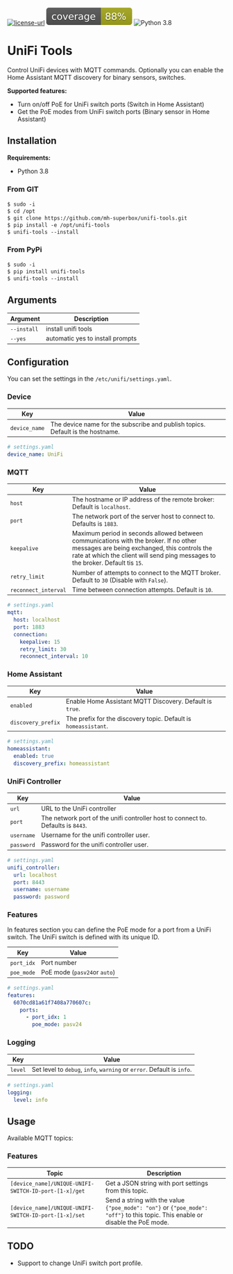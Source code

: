 [![license-url](https://img.shields.io/npm/l/make-coverage-badge.svg)](https://opensource.org/licenses/MIT)
![coverage-badge](https://raw.githubusercontent.com/mh-superbox/unifi-tools/main/coverage.svg)
![Python 3.8](https://img.shields.io/badge/python-3.8-blue.svg)

# UniFi Tools

Control UniFi devices with MQTT commands. Optionally you can enable the Home Assistant MQTT discovery for binary sensors, switches.

**Supported features:**

* Turn on/off PoE for UniFi switch ports (Switch in Home Assistant)
* Get the PoE modes from UniFi switch ports (Binary sensor in Home Assistant)

## Installation

**Requirements:**

* Python 3.8

### From GIT

```shell
$ sudo -i
$ cd /opt
$ git clone https://github.com/mh-superbox/unifi-tools.git
$ pip install -e /opt/unifi-tools
$ unifi-tools --install
```

### From PyPi

```shell
$ sudo -i
$ pip install unifi-tools
$ unifi-tools --install
```

## Arguments

| Argument    | Description                      |
|-------------|----------------------------------|
| `--install` | install unifi tools              |
| `--yes`     | automatic yes to install prompts |

## Configuration

You can set the settings in the `/etc/unifi/settings.yaml`.


### Device

| Key           | Value                                                                          |
|---------------|--------------------------------------------------------------------------------|
| `device_name` | The device name for the subscribe and publish topics. Default is the hostname. |

```yaml
# settings.yaml
device_name: UniFi
```

### MQTT

| Key                  | Value                                                                                                                                                                                                                   |
|----------------------|-------------------------------------------------------------------------------------------------------------------------------------------------------------------------------------------------------------------------|
| `host`               | The hostname or IP address of the remote broker: Default is `localhost`.                                                                                                                                                |
| `port`               | The network port of the server host to connect to. Defaults is `1883`.                                                                                                                                                  |
| `keepalive`          | Maximum period in seconds allowed between communications with the broker. If no other messages are being exchanged, this controls the rate at which the client will send ping messages to the broker. Default tis `15`. |
| `retry_limit`        | Number of attempts to connect to the MQTT broker. Default to `30` (Disable with `False`).                                                                                                                               |
| `reconnect_interval` | Time between connection attempts. Default is `10`.                                                                                                                                                                      |

```yaml
# settings.yaml
mqtt:
  host: localhost
  port: 1883
  connection:
    keepalive: 15
    retry_limit: 30
    reconnect_interval: 10
```

### Home Assistant

| Key                | Value                                                           |
|--------------------|-----------------------------------------------------------------|
| `enabled`          | Enable Home Assistant MQTT Discovery. Default is `true`.        |
| `discovery_prefix` | The prefix for the discovery topic. Default is `homeassistant`. |

```yaml
# settings.yaml
homeassistant:
  enabled: true
  discovery_prefix: homeassistant
```

### UniFi Controller


| Key        | Value                                                                            |
|------------|----------------------------------------------------------------------------------|
| `url`      | URL to the UniFi controller                                                      |
| `port`     | The network port of the unifi controller host to connect to. Defaults is `8443`. |
| `username` | Username for the unifi controller user.                                          |
| `password` | Password for the unifi controller user.                                          |

```yaml
# settings.yaml
unifi_controller:
  url: localhost
  port: 8443
  username: username
  password: password
```


### Features

In features section you can define the PoE mode for a port from a UniFi switch.
The UniFi switch is defined with its unique ID.

| Key        | Value                        |
|------------|------------------------------|
| `port_idx` | Port number                  |
| `poe_mode` | PoE mode (`pasv24`or `auto`) |

```yaml
# settings.yaml
features:
  6070cd81a61f7408a770607c:
    ports:
      - port_idx: 1
        poe_mode: pasv24
```


### Logging

| Key     | Value                                                                  |
|---------|------------------------------------------------------------------------|
| `level` | Set level to `debug`, `info`, `warning` or `error`. Default is `info`. |

```yaml
# settings.yaml
logging:
  level: info
```

## Usage

Available MQTT topics:

### Features

| Topic                                                 | Description                                                                                                                    |
|-------------------------------------------------------|--------------------------------------------------------------------------------------------------------------------------------|
| `[device_name]/UNIQUE-UNIFI-SWITCH-ID-port-[1-x]/get` | Get a JSON string with port settings from this topic.                                                                          |
| `[device_name]/UNIQUE-UNIFI-SWITCH-ID-port-[1-x]/set` | Send a string with the value `{"poe_mode": "on"}` or `{"poe_mode": "off"}` to this topic. This enable or disable the PoE mode. |

## TODO

* Support to change UniFi switch port profile.
